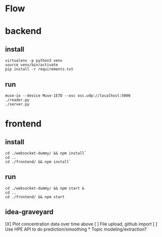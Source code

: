 # Flow

backend
=======

install
-------
```
virtualenv -p python3 venv
source venv/bin/activate
pip install -r requirements.txt
```

run
-----
```
muse-io --device Muse-1E7D --osc osc.udp://localhost:5000
./reader.py
./server.py
```

frontend
========
install
------
```
cd ./websocket-dummy/ && npm install`
cd ..
cd ./frontend/ && npm install`
```

run
---

```
cd ./websocket-dummy/ && npm start &
cd ..
cd ./frontend/ && npm start
```

idea-graveyard
--------------

 [X] Plot concentration data over time above
 [ ] File upload, github import
 [ ] Use HPE API to do prediction/smoothing
      * Topic modeling/extraction?
